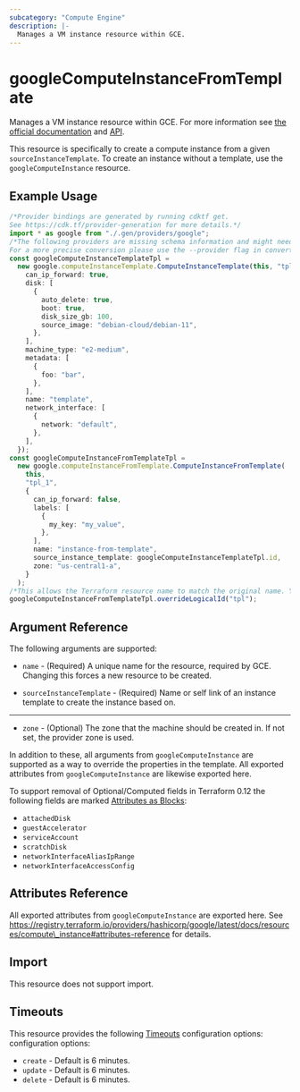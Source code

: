 ```yaml
---
subcategory: "Compute Engine"
description: |-
  Manages a VM instance resource within GCE.
---
```


# googleComputeInstanceFromTemplate

Manages a VM instance resource within GCE. For more information see
[the official documentation](https://cloud.google.com/compute/docs/instances)
and
[API](https://cloud.google.com/compute/docs/reference/latest/instances).

This resource is specifically to create a compute instance from a given
`sourceInstanceTemplate`. To create an instance without a template, use the
`googleComputeInstance` resource.

## Example Usage

```typescript
/*Provider bindings are generated by running cdktf get.
See https://cdk.tf/provider-generation for more details.*/
import * as google from "./.gen/providers/google";
/*The following providers are missing schema information and might need manual adjustments to synthesize correctly: google.
For a more precise conversion please use the --provider flag in convert.*/
const googleComputeInstanceTemplateTpl =
  new google.computeInstanceTemplate.ComputeInstanceTemplate(this, "tpl", {
    can_ip_forward: true,
    disk: [
      {
        auto_delete: true,
        boot: true,
        disk_size_gb: 100,
        source_image: "debian-cloud/debian-11",
      },
    ],
    machine_type: "e2-medium",
    metadata: [
      {
        foo: "bar",
      },
    ],
    name: "template",
    network_interface: [
      {
        network: "default",
      },
    ],
  });
const googleComputeInstanceFromTemplateTpl =
  new google.computeInstanceFromTemplate.ComputeInstanceFromTemplate(
    this,
    "tpl_1",
    {
      can_ip_forward: false,
      labels: [
        {
          my_key: "my_value",
        },
      ],
      name: "instance-from-template",
      source_instance_template: googleComputeInstanceTemplateTpl.id,
      zone: "us-central1-a",
    }
  );
/*This allows the Terraform resource name to match the original name. You can remove the call if you don't need them to match.*/
googleComputeInstanceFromTemplateTpl.overrideLogicalId("tpl");

```

## Argument Reference

The following arguments are supported:

*   `name` - (Required) A unique name for the resource, required by GCE.
    Changing this forces a new resource to be created.

*   `sourceInstanceTemplate` - (Required) Name or self link of an instance
    template to create the instance based on.

***

* `zone` - (Optional) The zone that the machine should be created in. If not
  set, the provider zone is used.

In addition to these, all arguments from `googleComputeInstance` are supported
as a way to override the properties in the template. All exported attributes
from `googleComputeInstance` are likewise exported here.

To support removal of Optional/Computed fields in Terraform 0.12 the following fields
are marked [Attributes as Blocks](/docs/configuration/attr-as-blocks.html):

* `attachedDisk`
* `guestAccelerator`
* `serviceAccount`
* `scratchDisk`
* `networkInterfaceAliasIpRange`
* `networkInterfaceAccessConfig`

## Attributes Reference

All exported attributes from `googleComputeInstance` are exported here.
See https://registry.terraform.io/providers/hashicorp/google/latest/docs/resources/compute\_instance#attributes-reference
for details.

## Import

This resource does not support import.

## Timeouts

This resource provides the following
[Timeouts](https://developer.hashicorp.com/terraform/plugin/sdkv2/resources/retries-and-customizable-timeouts) configuration options: configuration options:

* `create` - Default is 6 minutes.
* `update` - Default is 6 minutes.
* `delete` - Default is 6 minutes.
